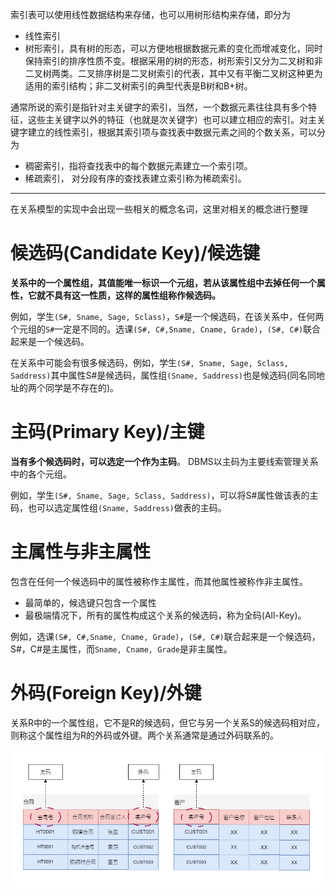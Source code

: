 索引表可以使用线性数据结构来存储，也可以用树形结构来存储，即分为
- 线性索引
- 树形索引，具有树的形态，可以方便地根据数据元素的变化而增减变化，同时保持索引的排序性质不变。根据采用的树的形态，树形索引又分为二叉树和非二叉树两类。二叉排序树是二叉树索引的代表，其中又有平衡二叉树这种更为适用的索引结构；非二叉树索引的典型代表是B树和B+树。

通常所说的索引是指针对主关键字的索引，当然，一个数据元素往往具有多个特征，这些主关键字以外的特征（也就是次关键字）也可以建立相应的索引。对主关键字建立的线性索引，根据其索引项与查找表中数据元素之间的个数关系，可以分为
- 稠密索引，指将查找表中的每个数据元素建立一个索引项。
- 稀疏索引， 对分段有序的查找表建立索引称为稀疏索引。


----
在关系模型的实现中会出现一些相关的概念名词，这里对相关的概念进行整理

# 候选码(Candidate Key)/候选键

**关系中的一个属性组，其值能唯一标识一个元组，若从该属性组中去掉任何一个属性，它就不具有这一性质，这样的属性组称作候选码。**

例如，学生`(S#, Sname, Sage, Sclass)`，`S#`是一个候选码，在该关系中，任何两个元组的`S#`一定是不同的。选课`(S#, C#,Sname, Cname, Grade)`，`(S#, C#)`联合起来是一个候选码。

在关系中可能会有很多候选码，例如，学生`(S#, Sname, Sage, Sclass, Saddress)`其中属性S#是候选码，属性组`(Sname, Saddress)`也是候选码(同名同地址的两个同学是不存在的)。

# 主码(Primary Key)/主键

**当有多个候选码时，可以选定一个作为主码**。 DBMS以主码为主要线索管理关系中的各个元组。

例如，学生`(S#, Sname, Sage, Sclass, Saddress)`，可以将S#属性做该表的主码，也可以选定属性组`(Sname, Saddress)`做表的主码。



# 主属性与非主属性

包含在任何一个候选码中的属性被称作主属性，而其他属性被称作非主属性。

- 最简单的，候选键只包含一个属性
- 最极端情况下，所有的属性构成这个关系的候选码，称为全码(All-Key)。

例如，选课`(S#, C#,Sname, Cname, Grade)`，`(S#, C#)`联合起来是一个候选码，S#，C#是主属性，而`Sname, Cname, Grade`是非主属性。

# 外码(Foreign Key)/外键

关系R中的一个属性组，它不是R的候选码，但它与另一个关系S的候选码相对应，则称这个属性组为R的外码或外键。两个关系通常是通过外码联系的。

<center>
    <img src="./img/Example_Foreign-Key.png">
</center>

